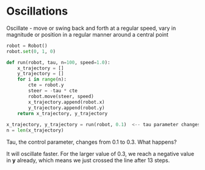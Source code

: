 # Oscillations

Oscillate - move or swing back and forth at a regular speed, vary in magnitude or position in a regular manner around a central point

```python
robot = Robot()
robot.set(0, 1, 0)

def run(robot, tau, n=100, speed=1.0):
    x_trajectory = []
    y_trajectory = []
    for i in range(n):
        cte = robot.y
        steer = -tau * cte
        robot.move(steer, speed)
        x_trajectory.append(robot.x)
        y_trajectory.append(robot.y)
    return x_trajectory, y_trajectory
    
x_trajectory, y_trajectory = run(robot, 0.1)  <-- tau parameter changes from 0.1 to 0.3
n = len(x_trajectory)
```

Tau, the control parameter, changes from 0.1 to 0.3. What happens?

It will oscillate faster. For the larger value of 0.3, we reach a negative value in **y** already, which means we just crossed the line after 13 steps.

